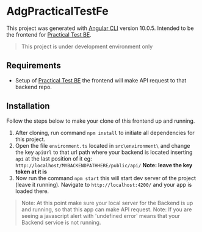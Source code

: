 # AdgPracticalTestFe

This project was generated with [Angular CLI](https://github.com/angular/angular-cli) version 10.0.5.
Intended to be the frontend for [Practical Test BE](https://github.com/lalajr/adg-pratical-test-be).
> This project is under development environment only

## Requirements
- Setup of [Practical Test BE](https://github.com/lalajr/adg-pratical-test-be) the frontend will make API request to that backend repo.

## Installation
Follow the steps below to make your clone of this frontend up and running.

1. After cloning, run command `npm install` to initiate all dependencies for this project.
2. Open the file `environment.ts` located in `src\environment\` and change the key `apiUrl` to that url path where your backend is located inserting `api` at the last position of it eg: `http://localhost/MYBACKENDPATHHERE/public/api/` **Note: leave the key token at it is**
3. Now run the command `npm start` this will start dev server of the project (leave it running). Navigate to `http://localhost:4200/` and your app is loaded there.
> Note: At this point make sure your local server for the Backend is up and running, so that this app can make API request.
> Note: If you are seeing a javascript alert with 'undefined error' means that your Backend service is not running.
